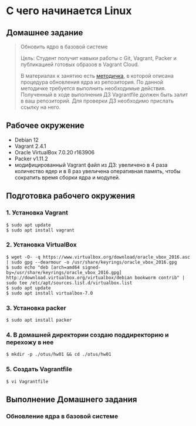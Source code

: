 # С чего начинается Linux

## Домашнее задание

>Обновить ядро в базовой системе
>
>Цель: Студент получит навыки работы с Git, Vagrant, Packer и публикацией готовых образов в Vagrant Cloud.
>
>В материалах к занятию есть [методичка](https://github.com/valisnichuk/manual_kernel_update/blob/master/manual/manual.md), в которой описана процедура обновления ядра из репозитория. По данной методичке требуется выполнить необходимые действия. Полученный в ходе выполнения ДЗ Vagrantfile должен быть залит в ваш репозиторий. Для проверки ДЗ необходимо прислать ссылку на него.

## Рабочее окружение

* Debian 12
* Vagrant 2.4.1
* Oracle VirtualBox 7.0.20 r163906
* Packer v1.11.2
* модифицированный Vagrant файл из ДЗ: увеличено в 4 раза количество ядер и в 8 раз увеличена оперативная память, чтобы сократить время сборки ядра и модулей.

## Подготовка рабочего окружения

### 1. Установка Vagrant
```
$ sudo apt update
$ sudo apt install vagrant
```

### 2. Установка VirtualBox

```
$ wget -O- -q https://www.virtualbox.org/download/oracle_vbox_2016.asc | sudo gpg --dearmour -o /usr/share/keyrings/oracle_vbox_2016.gpg
$ sudo echo "deb [arch=amd64 signed-by=/usr/share/keyrings/oracle_vbox_2016.gpg] http://download.virtualbox.org/virtualbox/debian bookworm contrib" | sudo tee /etc/apt/sources.list.d/virtualbox.list
$ sudo apt update
$ sudo apt install virtualbox-7.0
```

### 3. Установка packer

```
$ sudo apt install packer
```

### 4. В домашней директории создаю поддиректорию и перехожу в нее

```
$ mkdir -p ./otus/hw01 && cd ./otus/hw01
```

### 5. Создать Vagrantfile

```
$ vi Vagrantfile
```

## Выполнение Домашнего задания

### Обновление ядра в базовой системе



